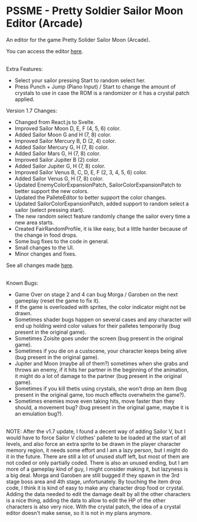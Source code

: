 # PSSME - Pretty Soldier Sailor Moon Editor (Arcade)
An editor for the game Pretty Solider Sailor Moon (Arcade).
<br/>

You can access the editor [here](https://gamehackfan.github.io/pssme/).
<br/><br/>

Extra Features:
- Select your sailor pressing Start to random select her.
- Press Punch + Jump (Piano Input) / Start to change the amount of crystals to use in case the ROM is a randomizer or it has a crystal patch applied.

Version 1.7 Changes:
- Changed from React.js to Svelte.
- Improved Sailor Moon D, E, F (4, 5, 6) color.
- Added Sailor Moon G and H (7, 8) color.
- Improved Sailor Mercury B, D (2, 4) color.
- Added Sailor Mercury G, H (7, 8) color.
- Added Sailor Mars G, H (7, 8) color.
- Improved Sailor Jupiter B (2) color.
- Added Sailor Jupiter G, H (7, 8) color.
- Improved Sailor Venus B, C, D, E, F (2, 3, 4, 5, 6) color.
- Added Sailor Venus G, H (7, 8) color.
- Updated EnemyColorExpansionPatch, SailorColorExpansionPatch to better support the new colors.
- Updated the PalleteEditor to better support the color changes.
- Updated SailorColorExpansionPatch, added support to random select a sailor (select pressing start).
- The new random select feature randomly change the sailor every time a new area starts.
- Created FairRandomProfile, it is like easy, but a little harder because of the change in food drops.
- Some bug fixes to the code in general.
- Small changes to the UI.
- Minor changes and fixes.

See all changes made [here](https://github.com/GameHackFan/pssme/blob/main/changelog).
<br/><br/>

Known Bugs:
- Game Over on stage 2 and 4 can bug Morga / Garoben on the next gameplay (reset the game to fix it).
- If the game is overloaded with sprites, the color indicator might not be drawn.
- Sometimes shader bugs happen on several cases and any character will end up holding weird color values for their palletes temporarily (bug present in the original game).
- Sometimes Zoisite goes under the screen (bug present in the original game).
- Sometimes if you die on a custscene, your character keeps being alive (bug present in the original game).
- Jupiter and Moon (maybe all of them?) sometimes when she grabs and throws an enemy, if it hits her partner in the beginning of the animation, it might do a lot of damage to the partner (bug present in the original game).
- Sometimes if you kill thetis using crystals, she won't drop an item (bug present in the original game, too much effects overwhelm the game?).
- Sometimes enemies move even taking hits, move faster than they should, a movement bug? (bug present in the original game, maybe it is an emulation bug?).
<br/><br/>

NOTE: After the v1.7 update, I found a decent way of adding Sailor V, but I would have to force Sailor V clothes' pallete to be loaded at the start of all levels, and also force an extra sprite to be drawn in the player character memory region, it needs some effort and I am a lazy person, but I might do it in the future. There are still a lot of unused stuff left, but most of them are not coded or only partially coded. There is also an unused ending, but I am more of a gameplay kind of guy, I might consider making it, but lazyness is a big deal. Morga and Garoben are still bugged if they spawn in the 3rd stage boss area and 4th stage, unfortunately. By touching the item drop code, I think it is kind of easy to make any character drop food or crystal. Adding the data needed to edit the damage dealt by all the other characters is a nice thing, adding the data to allow to edit the HP of the other characters is also very nice. With the crystal patch, the idea of a crystal editor doesn't make sense, so it is not in my plans anymore.